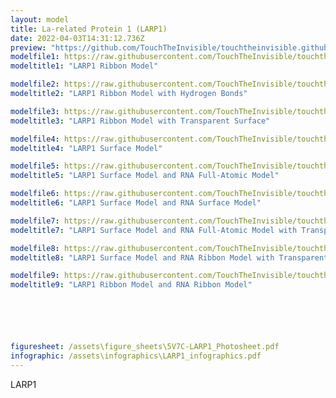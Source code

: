 ```yaml
---
layout: model
title: La-related Protein 1 (LARP1)
date: 2022-04-03T14:31:12.736Z
preview: "https://github.com/TouchTheInvisible/touchtheinvisible.github.io/blob/master/assets/img/5V7C-LARP1/5V7C-LARP1_Surface+RNA_Surface.png?raw=true" 
modelfile1: https://raw.githubusercontent.com/TouchTheInvisible/touchtheinvisible.github.io/master/assets/models/5V7C-LARP1/5V7C-LARP1_Ribbon.dae
modeltitle1: "LARP1 Ribbon Model"

modelfile2: https://raw.githubusercontent.com/TouchTheInvisible/touchtheinvisible.github.io/master/assets/models/5V7C-LARP1/5V7C-LARP1_Ribbon%2BHBonds.dae
modeltitle2: "LARP1 Ribbon Model with Hydrogen Bonds"

modelfile3: https://raw.githubusercontent.com/TouchTheInvisible/touchtheinvisible.github.io/master/assets/models/5V7C-LARP1/5V7C-LARP1_Ribbon%2BImportantAA%2BTransparentSurface.dae
modeltitle3: "LARP1 Ribbon Model with Transparent Surface"

modelfile4: https://raw.githubusercontent.com/TouchTheInvisible/touchtheinvisible.github.io/master/assets/models/5V7C-LARP1/5V7C-LARP1_Surface.dae
modeltitle4: "LARP1 Surface Model"

modelfile5: https://raw.githubusercontent.com/TouchTheInvisible/touchtheinvisible.github.io/master/assets/models/5V7C-LARP1/5V7C-LARP1_Surface%2BRNA_FullAtomic.dae
modeltitle5: "LARP1 Surface Model and RNA Full-Atomic Model"

modelfile6: https://raw.githubusercontent.com/TouchTheInvisible/touchtheinvisible.github.io/master/assets/models/5V7C-LARP1/5V7C-LARP1_Surface%2BRNA_Surface.dae
modeltitle6: "LARP1 Surface Model and RNA Surface Model"

modelfile7: https://raw.githubusercontent.com/TouchTheInvisible/touchtheinvisible.github.io/master/assets/models/5V7C-LARP1/5V7C-LARP1_Surface%2BRNA_FullAtomic%2BRNA_TransparentSurface.dae
modeltitle7: "LARP1 Surface Model and RNA Full-Atomic Model with Transparent Surface"

modelfile8: https://raw.githubusercontent.com/TouchTheInvisible/touchtheinvisible.github.io/master/assets/models/5V7C-LARP1/5V7C-LARP1_Surface%2BRNA_Ribbon%2BRNA_TransparentSurface.dae
modeltitle8: "LARP1 Surface Model and RNA Ribbon Model with Transparent Surface"

modelfile9: https://raw.githubusercontent.com/TouchTheInvisible/touchtheinvisible.github.io/master/assets/models/5V7C-LARP1/5V7C-LARP1_Ribbon%2BRNA_Ribbon%2BRNA_TransparentSurface.dae
modeltitle9: "LARP1 Ribbon Model and RNA Ribbon Model"






figuresheet: /assets\figure_sheets\5V7C-LARP1_Photosheet.pdf
infographic: /assets\infographics\LARP1_infographics.pdf
---
```

LARP1
